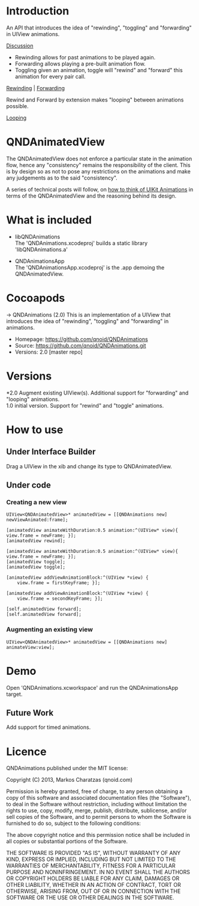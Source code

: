 # Introduction
An API that introduces the idea of "rewinding", "toggling" and "forwarding" in UIView animations. 

[Discussion][3]

* Rewinding allows for past animations to be played again.
* Forwarding allows playing a pre-built animation flow.
* Toggling given an animation, toggle will "rewind" and "forward" this animation for every pair call.

[Rewinding][2] | [Forwarding][4]

Rewind and Forward by extension makes "looping" between animations possible.

[Looping][5] 

# QNDAnimatedView

The QNDAnimatedView does not enforce a particular state in the animation flow, hence any "consistency" remains the responsibility of the client. This is by design so as not to pose any restrictions on the animations and make any judgements as to the said "consistency".

A series of technical posts will follow, on [how to think of UIKit Animations][1] in terms of the QNDAnimatedView and the reasoning behind its design.

# What is included

* libQNDAnimations    
The 'QNDAnimations.xcodeproj' builds a static library 'libQNDAnimations.a'

* QNDAnimationsApp    
The 'QNDAnimationsApp.xcodeproj' is the .app demoing the QNDAnimatedView.

# Cocoapods

  -> QNDAnimations (2.0)
   This is an implementation of a UIView that introduces the idea of "rewinding", "toggling" and "forwarding" in animations.
   - Homepage: https://github.com/qnoid/QNDAnimations
   - Source:   https://github.com/qnoid/QNDAnimations.git
   - Versions: 2.0 [master repo]

# Versions
*2.0 Augment existing UIView(s). Additional support for "forwarding" and "looping" animations.  
1.0 initial version. Support for "rewind" and "toggle" animations.

# How to use

## Under Interface Builder
Drag a UIView in the xib and change its type to QNDAnimatedView.

## Under code

### Creating a new view

	UIView<QNDAnimatedView>* animatedView = [[QNDAnimations new] newViewAnimated:frame];

	[animatedView animateWithDuration:0.5 animation:^(UIView* view){ view.frame = newFrame; }];
	[animatedView rewind];

	[animatedView animateWithDuration:0.5 animation:^(UIView* view){ view.frame = newFrame; }];
	[animatedView toggle];
	[animatedView toggle];

    [animatedView addViewAnimationBlock:^(UIView *view) {
        view.frame = firstKeyFrame; }];
     
    [animatedView addViewAnimationBlock:^(UIView *view) {
        view.frame = secondKeyFrame; }];

    [self.animatedView forward];
    [self.animatedView forward];

### Augmenting an existing view

	UIView<QNDAnimatedView>* animatedView = [[QNDAnimations new] animateView:view];

# Demo

Open 'QNDAnimations.xcworkspace' and run the QNDAnimationsApp target.

## Future Work

Add support for timed animations.

[1]: http://qnoid.com
[2]: http://www.youtube.com/watch?v=Y_OuP9mpfMY&feature=youtu.be
[3]: https://plus.google.com/116431322187209993066/posts/fsXY6cVH2Vv 
[4]: http://www.youtube.com/watch?v=aijJ7nAfdvo
[5]: http://www.youtube.com/watch?v=CAOaKGn-K5g

# Licence

QNDAnimations published under the MIT license:

Copyright (C) 2013, Markos Charatzas (qnoid.com)

Permission is hereby granted, free of charge, to any person obtaining a copy of this software and associated documentation files (the "Software"), to deal in the Software without restriction, including without limitation the rights to use, copy, modify, merge, publish, distribute, sublicense, and/or sell copies of the Software, and to permit persons to whom the Software is furnished to do so, subject to the following conditions:

The above copyright notice and this permission notice shall be included in all copies or substantial portions of the Software.

THE SOFTWARE IS PROVIDED "AS IS", WITHOUT WARRANTY OF ANY KIND, EXPRESS OR IMPLIED, INCLUDING BUT NOT LIMITED TO THE WARRANTIES OF MERCHANTABILITY, FITNESS FOR A PARTICULAR PURPOSE AND NONINFRINGEMENT. IN NO EVENT SHALL THE AUTHORS OR COPYRIGHT HOLDERS BE LIABLE FOR ANY CLAIM, DAMAGES OR OTHER LIABILITY, WHETHER IN AN ACTION OF CONTRACT, TORT OR OTHERWISE, ARISING FROM, OUT OF OR IN CONNECTION WITH THE SOFTWARE OR THE USE OR OTHER DEALINGS IN THE SOFTWARE.

